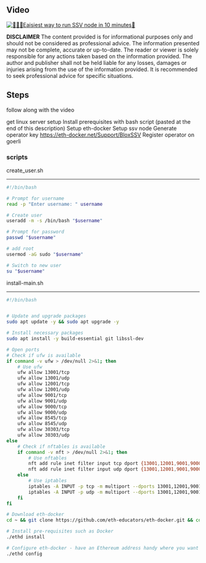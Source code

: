 ## Video

[![🏃‍♂️🦄Eaisiest way to run SSV node in 10 minutes🚀](http://img.youtube.com/vi/HFb4uxHC50w/0.jpg)](https://www.youtube.com/watch?v=HFb4uxHC50w "🏃‍♂️🦄Eaisiest way to run SSV node in 10 minutes🚀")

**DISCLAIMER**
The content provided is for informational purposes only and should not be considered as professional advice. The information presented may not be complete, accurate or up-to-date. The reader or viewer is solely responsible for any actions taken based on the information provided. The author and publisher shall not be held liable for any losses, damages or injuries arising from the use of the information provided. It is recommended to seek professional advice for specific situations.

## Steps

follow along with the video

get linux server setup
Install prerequisites with bash script
(pasted at the end of this description)
Setup eth-docker
Setup ssv node
Generate operator key https://eth-docker.net/Support/BloxSSV
Register operator on goerli

### scripts

create_user.sh

---

```bash
#!/bin/bash

# Prompt for username
read -p "Enter username: " username

# Create user
useradd -m -s /bin/bash "$username"

# Prompt for password
passwd "$username"

# add root
usermod -aG sudo "$username"

# Switch to new user
su "$username"

```

install-main.sh

---

```bash
#!/bin/bash


# Update and upgrade packages
sudo apt update -y && sudo apt upgrade -y

# Install necessary packages
sudo apt install -y build-essential git libssl-dev

# Open ports
# Check if ufw is available
if command -v ufw > /dev/null 2>&1; then
    # Use ufw
    ufw allow 13001/tcp
    ufw allow 13001/udp
    ufw allow 12001/tcp
    ufw allow 12001/udp
    ufw allow 9001/tcp
    ufw allow 9001/udp
    ufw allow 9000/tcp
    ufw allow 9000/udp
    ufw allow 8545/tcp
    ufw allow 8545/udp
    ufw allow 30303/tcp
    ufw allow 30303/udp
else
    # Check if nftables is available
    if command -v nft > /dev/null 2>&1; then
        # Use nftables
        nft add rule inet filter input tcp dport {13001,12001,9001,9000,8545,30303} accept
        nft add rule inet filter input udp dport {13001,12001,9001,9000,8545,30303} accept
    else
        # Use iptables
        iptables -A INPUT -p tcp -m multiport --dports 13001,12001,9001,9000,8545,30303 -j ACCEPT
        iptables -A INPUT -p udp -m multiport --dports 13001,12001,9001,9000,8545,30303 -j ACCEPT
    fi
fi

# Download eth-docker
cd ~ && git clone https://github.com/eth-educators/eth-docker.git && cd eth-docker

# Install pre-requisites such as Docker
./ethd install

# Configure eth-docker - have an Ethereum address handy where you want Execution Layer rewards to go
./ethd config

```
